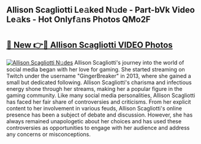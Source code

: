 ## Allison Scagliotti Le𝚊ked N𝚞de - Part-bVk Video Le𝚊ks - Hot Onlyf𝚊ns Photos QMo2F

# <h2><a href="http://ab84043.deff.icu/?id=Allison+Scagliotti">🔗 New 👉🔴 Allison Scagliotti VIDEO Photos</a></h2>

[![Allison Scagliotti N𝚞des](https://i.imgur.com/rIISA9y.gif)](http://ab84043.deff.icu/?id=Allison+Scagliotti)
Allison Scagliotti's journey into the world of social media began with her love for gaming. She started streaming on Twitch under the username "GingerBreaker" in 2013, where she gained a small but dedicated following. Allison Scagliotti's charisma and infectious energy shone through her streams, making her a popular figure in the gaming community. Like many social media personalities, Allison Scagliotti has faced her fair share of controversies and criticisms. From her explicit content to her involvement in various feuds, Allison Scagliotti's online presence has been a subject of debate and discussion. However, she has always remained unapologetic about her choices and has used these controversies as opportunities to engage with her audience and address any concerns or misconceptions.
